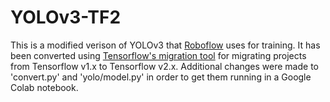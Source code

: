 # YOLOv3-TF2
 
This is a modified verison of YOLOv3 that [Roboflow](https://github.com/roboflow/keras-yolo3) uses for training.
It has been converted using [Tensorflow's migration tool](https://www.tensorflow.org/guide/migrate) for migrating projects from Tensorflow v1.x to Tensorflow v2.x.
Additional changes were made to 'convert.py' and 'yolo/model.py' in order to get them running in a Google Colab notebook. 
